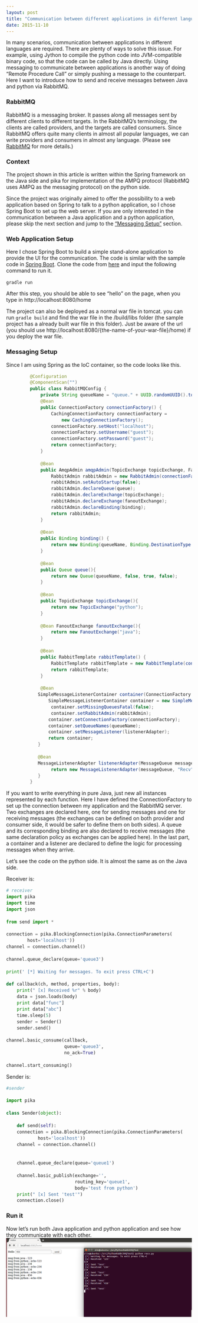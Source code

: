 ```yaml
---
layout: post
title: "Communication between different applications in different languages"
date: 2015-11-10
---
```

In many scenarios, communication between applications in different languages are required. There are plenty of ways to solve this issue. For example, using Jython to compile the python code into JVM-compatible binary code, so that the code can be called by Java directly. Using messaging to communicate between applications is another way of doing “Remote Procedure Call” or simply pushing a message to the counterpart. Here I want to introduce how to send and receive messages between Java and python via RabbitMQ.

<h3>RabbitMQ</h3>
RabbitMQ is a messaging broker. It passes along all messages sent by different clients to different targets. In the RabbitMQ’s terminology, the clients are called providers, and the targets are called consumers. Since RabbitMQ offers quite many clients in almost all popular languages, we can write providers and consumers in almost any language. (Please see <a href="https://www.rabbitmq.com/features.html">RabbitMQ</a> for more details.)

<h3>Context</h3>
The project shown in this article is written within the Spring framework on the Java side and pika for implementation of the AMPQ protocol (RabbitMQ uses AMPQ as the messaging protocol) on the python side. 

Since the project was originally aimed to offer the possibility to a web application based on Spring to talk to a python application, so I chose Spring Boot to set up the web server. If you are only interested in the communication between a Java application and a python application, please skip the next section and jump to the <a href="#main_content">“Messaging Setup”</a> section.

<h3>Web Application Setup</h3>
Here I chose Spring Boot to build a simple stand-alone application to provide the UI for the communication. The code is similar with the sample code in <a href="http://spring.io/guides/gs/serving-web-content/">Spring Boot</a>. Clone the code from <a href="https://github.com/simonlzn/SpringWithGradle">here</a> and input the following command to run it. 

``` gradle run ```

After this step, you should be able to see “hello” on the page, when you type in http://localhost:8080/home

The project can also be deployed as a normal war file in tomcat. you can run  ``` gradle build ``` and find the war file in the /build/libs folder (the sample project has a already built war file in this folder). Just be aware of the url (you should use http://localhost:8080/{the-name-of-your-war-file}/home) if you deploy the war file.

<h3 id="main_content">Messaging Setup</h3>
Since I am using Spring as the IoC container, so the code looks like this.

``` java
         @Configuration
         @ComponentScan("")
         public class RabbitMQConfig {
             private String queueName = "queue." + UUID.randomUUID().toString().replace("-","");
             @Bean
             public ConnectionFactory connectionFactory() {
                 CachingConnectionFactory connectionFactory =
                     new CachingConnectionFactory();
                 connectionFactory.setHost("localhost");
                 connectionFactory.setUsername("guest");
                 connectionFactory.setPassword("guest");
                 return connectionFactory;
             }
         
             @Bean
             public AmqpAdmin amqpAdmin(TopicExchange topicExchange, FanoutExchange fanoutExchange, Queue queue, Binding binding) {
                 RabbitAdmin rabbitAdmin = new RabbitAdmin(connectionFactory());
                 rabbitAdmin.setAutoStartup(false);
                 rabbitAdmin.declareQueue(queue);
                 rabbitAdmin.declareExchange(topicExchange);
                 rabbitAdmin.declareExchange(fanoutExchange);
                 rabbitAdmin.declareBinding(binding);
                 return rabbitAdmin;
             }
         
             @Bean
             public Binding binding() {
                 return new Binding(queueName, Binding.DestinationType.QUEUE, "java", "queue1",null);
             }
         
             @Bean
             public Queue queue(){
                 return new Queue(queueName, false, true, false);
             }
         
             @Bean
             public TopicExchange topicExchange(){
                 return new TopicExchange("python");
             }
         
             @Bean FanoutExchange fanoutExchange(){
                 return new FanoutExchange("java");
             }
    
             @Bean
             public RabbitTemplate rabbitTemplate() {
                 RabbitTemplate rabbitTemplate = new RabbitTemplate(connectionFactory());
                 return rabbitTemplate;
             }
         
             @Bean
         	SimpleMessageListenerContainer container(ConnectionFactory connectionFactory, MessageListenerAdapter listenerAdapter, RabbitAdmin rabbitAdmin) throws IOException {
         		SimpleMessageListenerContainer container = new SimpleMessageListenerContainer();
                 container.setMissingQueuesFatal(false);
                 container.setRabbitAdmin(rabbitAdmin);
         		container.setConnectionFactory(connectionFactory);
         		container.setQueueNames(queueName);
         		container.setMessageListener(listenerAdapter);
         		return container;
         	}
         
         	@Bean
         	MessageListenerAdapter listenerAdapter(MessageQueue messageQueue) {
                 return new MessageListenerAdapter(messageQueue, "Recv");
         	}
         }
```

If you want to write everything in pure Java, just new all instances represented by each function.
Here I have defined the ConnectionFactory to set up the connection between my application and the RabbitMQ server. Two exchanges are declared here, one for sending messages and one for receiving messages (the exchanges can be defined on both provider and consumer side, it would be safer to define them on both sides). A queue and its corresponding binding are also declared to receive messages (the same declaration policy as exchanges can be applied here). In the last part, a container and a listener are declared to define the logic for processing messages when they arrive. 

Let’s see the code on the python side. 
It is almost the same as on the Java side. 

Receiver is:

``` python
# receiver
import pika
import time
import json

from send import *

connection = pika.BlockingConnection(pika.ConnectionParameters(
        host='localhost'))
channel = connection.channel()

channel.queue_declare(queue='queue3')

print(' [*] Waiting for messages. To exit press CTRL+C')

def callback(ch, method, properties, body):
    print(" [x] Received %r" % body)
    data = json.loads(body)
    print data["func"]
    print data["abc"]
    time.sleep(5)
    sender = Sender()
    sender.send()

channel.basic_consume(callback,
                      queue='queue3',
                      no_ack=True)

channel.start_consuming()

```

Sender is:

``` python
#sender

import pika

class Sender(object):

    def send(self):
	connection = pika.BlockingConnection(pika.ConnectionParameters(
        	host='localhost'))
	channel = connection.channel()


	channel.queue_declare(queue='queue1')

	channel.basic_publish(exchange='',
        	              routing_key='queue1',
                	      body='test from python')
	print(" [x] Sent 'test'")
	connection.close()
```

<h3>Run it</h3>
Now let’s run both Java application and python application and see how they communicate with each other.
<img src="/images/post/java_python_comm.png"></img>
